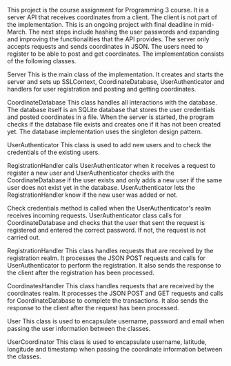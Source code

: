 This project is the course assignment for Programming 3 course. 
It is a server API that receives coordinates from a client. The client is not part of the implementation. 
This is an ongoing project with final deadline in mid-March. 
The next steps include hashing the user passwords and expanding and improving the functionalities that the API provides. 
The server only accepts requests and sends coordinates in JSON. The users need to register to be able to post and get coordinates. 
The implementation consists of the following classes. 

Server
This is the main class of the implementation. It creates and starts the server and sets up SSLContext, CoordinateDatabase, 
UserAuthenticator and handlers for user registration and posting and getting coordinates. 

CoordinateDatabase
This class handles all interactions with the database. 
The database itself is an SQLite database that stores the user credentials and posted coordinates in a file.
When the server is started, the program checks if the database file exists and creates one if it has not been created yet.
The database implementation uses the singleton design pattern.  

UserAuthenticator
This class is used to add new users and to check the credentials of the existing users.
 
RegistrationHandler calls UserAuthenticator when it receives a request to register a new user and UserAuthenticator checks with the CoordinateDatabase 
if the user exists and only adds a new user if the same user does not exist yet in the database. UserAuthenticator lets the RegistrationHandler know if 
the new user was added or not.

Check credentials method is called when the UserAuthenticator's realm receives incoming requests. 
UserAuthenticator class calls for CoordinateDatabase and checks that the user that sent the request is registered and entered the correct password.
If not, the request is not carried out.    

RegistrationHandler
This class handles requests that are received by the registration realm. It processes the JSON POST requests and calls for UserAuthenticator to perform the registration.
It also sends the response to the client after the registration has been processed.

CoordinatesHandler
This class handles requests that are received by the coordinates realm. It processes the JSON POST and GET requests and calls for CoordinateDatabase to complete the transactions.
It also sends the response to the client after the request has been processed.

User
This class is used to encapsulate username, password and email when passing the user information between the classes. 

UserCoordinator
This class is used to encapsulate username, latitude, longitude and timestamp when passing the coordinate information between the classes. 
 
 
